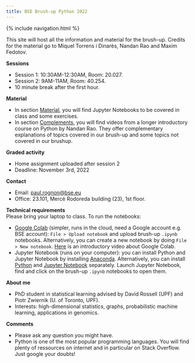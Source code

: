 ```yaml
---
title: BSE Brush-up Python 2022
---
```

{% include navigation.html %}

This site will host all the information and material for the brush-up. Credits for the material go to Miquel Torrens i Dinarès, Nandan Rao and Maxim Fedotov.

**Sessions**
* Session 1: 10:30AM-12:30AM, Room: 20.027.
* Session 2: 9AM-11AM, Room: 40.254.
* 10 minute break after the first hour.

**Material**
* In section [Material](https://pauljrognon.github.io/bse-python-brushup-2022/material.html), you will find Jupyter Notebooks to be covered in class and some exercises.
* In section [Complements](https://pauljrognon.github.io/bse-python-brushup-2022/complements.html), you will find videos from a longer introductory course on Python by Nandan Rao. They offer complementary explanations of topics covered in our brush-up and some topics not covered in our brushup.

**Graded activity**
* Home assignment uploaded after session 2
* Deadline: November 3rd, 2022

**Contact**
* Email: paul.rognon@bse.eu
* Office: 23.101, Mercè Rodoreda building (23), 1st floor.

**Technical requirements**  
Please bring your laptop to class. To run the notebooks:
* [Google Colab](https://colab.research.google.com/) (simpler, runs in the cloud, need a Google account e.g. BSE account): `File > Upload notebook` and upload brush-up `.ipynb` notebooks. Alternatively, you can create a new notebook by doing `File > New notebook`. [Here](https://www.youtube.com/watch?v=inN8seMm7UI) is an introductory video about Google Colab.
* Jupyter Notebook (runs on your computer): you can install Python and Jupyter Notebook by installing [Anaconda](https://www.anaconda.com/). Alternatively, you can install [Python](https://www.python.org/downloads/) and [Jupyter Notebook](https://docs.jupyter.org/en/latest/install/notebook-classic.html) separately. Launch Jupyter Notebook, find and click on the brush-up `.ipynb` notebooks to open them.

**About me**
* PhD student in statistical learning advised by David Rossell (UPF) and Piotr Zwiernik (U. of Toronto, UPF).
* Interests: high-dimensional statistics, graphs, probabilistic machine learning, applications in genomics.

**Comments**
* Please ask any question you might have.
* Python is one of the most popular programming languages. You will find plenty of ressources on internet and in particular on Stack Overflow. Just google your doubts!
